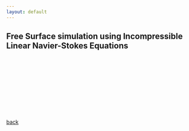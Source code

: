 ```yaml
---
layout: default
---
```


## Free Surface simulation using Incompressible Linear Navier-Stokes Equations

<object data="https://jlisegaard.github.io/NSE_Free_Surface_Linear.pdf" type="application/pdf" width="800px" height="1200px">
    <embed src="https://jlisegaard.github.io/NSE_Free_Surface_Linear.pdf">
    </embed>
</object>

[back](./)
